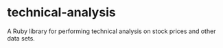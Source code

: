 # technical-analysis
A Ruby library for performing technical analysis on stock prices and other data sets.
